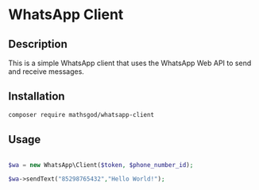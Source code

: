 # WhatsApp Client

## Description

This is a simple WhatsApp client that uses the WhatsApp Web API to send and receive messages.

## Installation

```bash
composer require mathsgod/whatsapp-client
```

## Usage

```php

$wa = new WhatsApp\Client($token, $phone_number_id);

$wa->sendText("85298765432","Hello World!");

```


